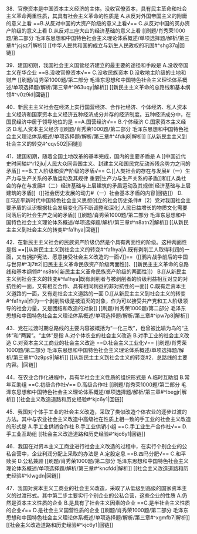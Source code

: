 38．官僚资本是中国资本主义经济的主体。没收官僚资本，具有民主革命和社会主义革命两重性质，其具有社会主义革命的性质是
A.从反对外国帝国主义的附庸的意义上看
==B.从反对中国的大资产阶级的意义上看√==
C.从反对中国的买办资产阶级的意义上看
D.从反对三座大山的经济基础的意义上看
[[刷题/肖秀荣1000题/第二部分 毛泽东思想和中国特色社会主义理论体系概述/单项选择题/解析/第三章#^jcjsz7|解析]]
[[中华人民共和国的成立与新生人民政权的巩固#^shg37q|回链]]

39．建国初期，我国社会主义国营经济建立的最主要的途径和手段是
A.没收帝国主义在华企业
==B.没收官僚资本√==
C.没收民族资本
D.没收地主阶级的土地和财产
[[刷题/肖秀荣1000题/第二部分 毛泽东思想和中国特色社会主义理论体系概述/单项选择题/解析/第三章#^963uqy|解析]]
[[新民主主义革命的总路线和基本纲领#^v0z9id|回链]]

40．新民主主义社会在经济上实行国营经济、合作社经济、个体经济、私人资本主义经济和国家资本主义经济五种经济成分并存的经济制度。五种经济成分中，在国民经济中居于领导地位的是
==A.国营经济√==
B.个体经济
C.国家资本主义经济
D.私人资本主义经济
[[刷题/肖秀荣1000题/第二部分 毛泽东思想和中国特色社会主义理论体系概述/单项选择题/解析/第三章#^4fdkj8|解析]]
[[从新民主主义到社会主义的转变#^cqv502|回链]]


41．建国初期，随着全国土地改革的基本完成，国内的主要矛盾是
A.[[中国近代史时间轴#^r12jlu|人民大众同帝国主义、封建主义和国民党反动派残余势力之间的矛盾]]
==B.工人阶级和资产阶级的矛盾√==
C.[[人类社会的存在与发展#（一）生产力与生产关系的矛盾运动及其规律 重要|生产力与生产关系的矛盾]]和[[人类社会的存在与发展#（二）经济基础与上层建筑的矛盾运动及其规律|经济基础与上层建筑的矛盾]]（[[社会历史发展的动力#（一）社会基本矛盾的内容|回链]]）
D.[[习近平新时代中国特色社会主义思想创立的社会历史条件#（2）党对我国社会主要矛盾的认识根据社会发展变化而不断调整和深化|人民日益增长的物质文化需要同落后的社会生产之间的矛盾]]
[[刷题/肖秀荣1000题/第二部分 毛泽东思想和中国特色社会主义理论体系概述/单项选择题/解析/第三章#^n8atn2|解析]]
[[从新民主主义到社会主义的转变#^fa1hya|回链]]

42．在新民主主义社会的民族资产阶级仍然是个具有两面性的阶级。这种两面性是指
==[[从新民主主义到社会主义的转变#^fa1hya|A.既有剥削工人取得利润的一面，又有拥护宪法、愿意接受社会主义改造的一面√]]==（[[鸦片战争前后的中国与世界#^3j7tt2|旧民主主义革命民族资产阶级两面性]]、[[新民主主义革命的总路线和基本纲领#^ns8trk|新民主主义革命民族资产阶级的两面性]]）
B.[[从新民主主义到社会主义的转变#^fa1hya|既有剥削者与被剥削者的阶级利益相互对立的对抗性的一面，又有相互合作、具有相同利益的非对抗性的一面]]
C.既有走资本主义道路的一面，又有走社会主义道路的一面
D.[[从新民主主义到社会主义的转变#^fa1hya|作为一个剥削阶级是被消灭的对象，作为可以接受共产党和工人阶级领导的社会力量，又是团结和改造的对象]]
[[刷题/肖秀荣1000题/第二部分 毛泽东思想和中国特色社会主义理论体系概述/单项选择题/解析/第三章#^ipw7p8|解析]]


43．党在过渡时期总路线的主要内容被概括为“一化三改”，也曾被比喻为鸟的“主体”和“两翼”。“主体”是指
A.对个体农业的社会主义改造
B.对手工业的社会主义改造
C.对资本主义工商业的社会主义改造
==D.社会主义工业化√==
[[刷题/肖秀荣1000题/第二部分 毛泽东思想和中国特色社会主义理论体系概述/单项选择题/解析/第三章#^0z9ps9|解析]]
[[从新民主主义到社会主义的转变#2．总路线的主要内容。|回链]]

44．在农业合作化进程中，具有半社会主义性质的组织形式是
A.临时互助组
B.常年互助组
==C.初级合作社√==
D.高级合作社
[[刷题/肖秀荣1000题/第二部分 毛泽东思想和中国特色社会主义理论体系概述/单项选择题/解析/第三章#^lbegjr|解析]]
[[社会主义改造道路和历史经验#^kjc6y1|回链]]

45．我国对个体手工业的社会主义改造，采取了类似改造个体农业的逐步过渡的方法。其中与农业社会主义改造中高级社在性质上相一致的手工业的社会主义改造的形式是
A.手工业供销合作社
B.手工业供销小组
==C.手工业生产合作社√==
D.手工业互助组
[[社会主义改造道路和历史经验#^kjc6y1|回链]]

46．我国在对资本主义工商业进行社会主义改造的过程中，在实行个别企业的公私合营中，企业利润分配上采取的办法是
A.定股定息
==B.四马分肥√==
C.和平赎买
D.公私兼顾
[[刷题/肖秀荣1000题/第二部分 毛泽东思想和中国特色社会主义理论体系概述/单项选择题/解析/第三章#^kncfdd|解析]]
[[社会主义改造道路和历史经验#^klwgdn|回链]]

47．我国对资本主义工商业的社会主义改造，采取了从低级到高级的国家资本主义的过渡形式。其中第二步主要实行个别企业的公私合营，这些企业的性质
A.仍然是资本主义性质的企业
B.是具有了社会主义因素的企业
==C.是半社会主义性质的企业√==
D.是社会主义国营性质的企业
[[刷题/肖秀荣1000题/第二部分 毛泽东思想和中国特色社会主义理论体系概述/单项选择题/解析/第三章#^xgmfb7|解析]]
[[社会主义改造道路和历史经验#^kjc6y1|回链]]